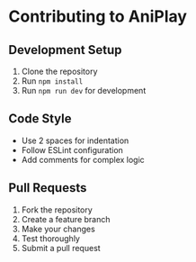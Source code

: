 # Contributing to AniPlay

## Development Setup

1. Clone the repository
2. Run `npm install`
3. Run `npm run dev` for development

## Code Style

- Use 2 spaces for indentation
- Follow ESLint configuration
- Add comments for complex logic

## Pull Requests

1. Fork the repository
2. Create a feature branch
3. Make your changes
4. Test thoroughly
5. Submit a pull request
